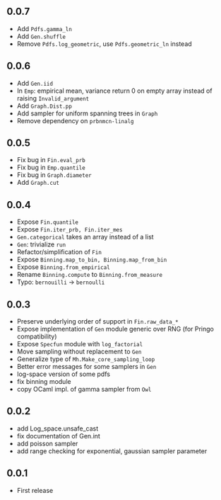 ## 0.0.7
- Add `Pdfs.gamma_ln`
- Add `Gen.shuffle`
- Remove `Pdfs.log_geometric`, use `Pdfs.geometric_ln` instead

## 0.0.6
- Add `Gen.iid`
- In `Emp`: empirical mean, variance return 0 on empty array instead of raising `Invalid_argument`
- Add `Graph.Dist.pp`
- Add sampler for uniform spanning trees in `Graph`
- Remove dependency on `prbnmcn-linalg`

## 0.0.5
- Fix bug in `Fin.eval_prb`
- Fix bug in `Emp.quantile`
- Fix bug in `Graph.diameter`
- Add `Graph.cut`

## 0.0.4
- Expose `Fin.quantile`
- Expose `Fin.iter_prb, Fin.iter_mes`
- `Gen.categorical` takes an array instead of a list
- `Gen`: trivialize `run`
- Refactor/simplification of `Fin`
- Expose `Binning.map_to_bin, Binning.map_from_bin`
- Expose `Binning.from_empirical`
- Rename `Binning.compute` to `Binning.from_measure`
- Typo: `bernouilli` -> `bernoulli`


## 0.0.3
- Preserve underlying order of support in `Fin.raw_data_*`
- Expose implementation of `Gen` module generic over RNG (for Pringo compatibility)
- Expose `Specfun` module with `log_factorial`
- Move sampling without replacement to `Gen`
- Generalize type of `Mh.Make_core_sampling_loop`
- Better error messages for some samplers in `Gen`
- log-space version of some pdfs
- fix binning module
- copy OCaml impl. of gamma sampler from `Owl`

## 0.0.2
- add Log_space.unsafe_cast
- fix documentation of Gen.int
- add poisson sampler
- add range checking for exponential, gaussian sampler parameter

## 0.0.1
- First release
